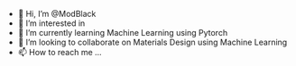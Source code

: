 - 👋 Hi, I’m @ModBlack
- 👀 I’m interested in 
- 🌱 I’m currently learning Machine Learning using Pytorch
- 💞️ I’m looking to collaborate on Materials Design using Machine Learning
- 📫 How to reach me ...

<!---
ModBlack/ModBlack is a ✨ special ✨ repository because its `README.md` (this file) appears on your GitHub profile.
You can click the Preview link to take a look at your changes.
--->
